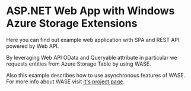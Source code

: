ASP.NET Web App with Windows Azure Storage Extensions
===========

Here you can find out example web application with SPA and REST API powered by Web API.

By leveraging Web API OData and Queryable attribute in particular we requests entities from Azure Storage Table by using WASE.

Also this example describes how to use asynchronous features of WASE. For more info about WASE visit [it's project page](https://github.com/dtretyakov/WindowsAzure).